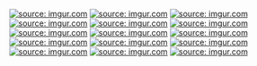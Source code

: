 <a href="https://imgur.com/Icih6p4"><img src="https://i.imgur.com/Icih6p4.jpg" title="source: imgur.com" /></a>
<a href="https://imgur.com/nBuab0x"><img src="https://i.imgur.com/nBuab0x.jpg" title="source: imgur.com" /></a>
<a href="https://imgur.com/Sm5dbe7"><img src="https://i.imgur.com/Sm5dbe7.jpg" title="source: imgur.com" /></a>
<a href="https://imgur.com/8PBeFVL"><img src="https://i.imgur.com/8PBeFVL.jpg" title="source: imgur.com" /></a>
<a href="https://imgur.com/TN3cRI1"><img src="https://i.imgur.com/TN3cRI1.jpg" title="source: imgur.com" /></a>
<a href="https://imgur.com/Ncp2LYr"><img src="https://i.imgur.com/Ncp2LYr.jpg" title="source: imgur.com" /></a>
<a href="https://imgur.com/aYyIyYg"><img src="https://i.imgur.com/aYyIyYg.jpg" title="source: imgur.com" /></a>
<a href="https://imgur.com/HsgS3N9"><img src="https://i.imgur.com/HsgS3N9.jpg" title="source: imgur.com" /></a>
<a href="https://imgur.com/DSsTqab"><img src="https://i.imgur.com/DSsTqab.jpg" title="source: imgur.com" /></a>
<a href="https://imgur.com/d0MEZ7v"><img src="https://i.imgur.com/d0MEZ7v.jpg" title="source: imgur.com" /></a>
<a href="https://imgur.com/5kfvzkP"><img src="https://i.imgur.com/5kfvzkP.jpg" title="source: imgur.com" /></a>
<a href="https://imgur.com/aIfa4iq"><img src="https://i.imgur.com/aIfa4iq.jpg" title="source: imgur.com" /></a>
<a href="https://imgur.com/Jwkr4Hm"><img src="https://i.imgur.com/Jwkr4Hm.jpg" title="source: imgur.com" /></a>
<a href="https://imgur.com/Pxws5mH"><img src="https://i.imgur.com/Pxws5mH.jpg" title="source: imgur.com" /></a>
<a href="https://imgur.com/hjEmEYA"><img src="https://i.imgur.com/hjEmEYA.jpg" title="source: imgur.com" /></a>
